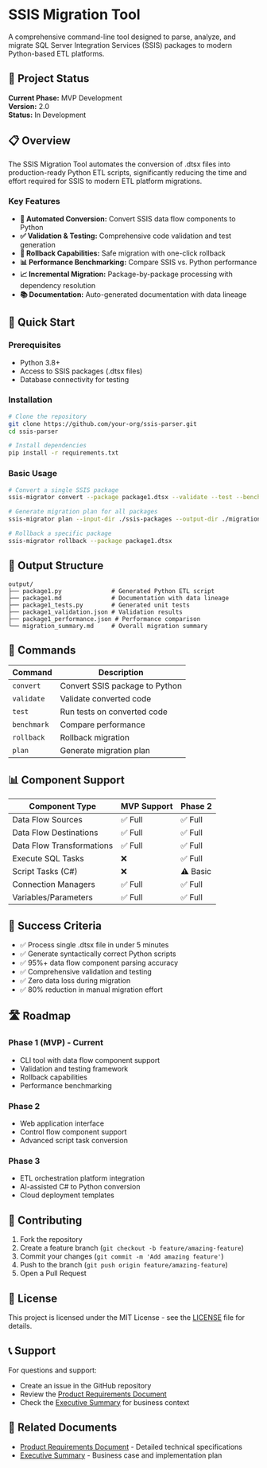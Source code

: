 # SSIS Migration Tool

A comprehensive command-line tool designed to parse, analyze, and migrate SQL Server Integration Services (SSIS) packages to modern Python-based ETL platforms.

## 🎯 Project Status

**Current Phase:** MVP Development  
**Version:** 2.0  
**Status:** In Development

## 📋 Overview

The SSIS Migration Tool automates the conversion of .dtsx files into production-ready Python ETL scripts, significantly reducing the time and effort required for SSIS to modern ETL platform migrations.

### Key Features

- **🔄 Automated Conversion:** Convert SSIS data flow components to Python
- **✅ Validation & Testing:** Comprehensive code validation and test generation
- **🔄 Rollback Capabilities:** Safe migration with one-click rollback
- **📊 Performance Benchmarking:** Compare SSIS vs. Python performance
- **📈 Incremental Migration:** Package-by-package processing with dependency resolution
- **📚 Documentation:** Auto-generated documentation with data lineage

## 🚀 Quick Start

### Prerequisites

- Python 3.8+
- Access to SSIS packages (.dtsx files)
- Database connectivity for testing

### Installation

```bash
# Clone the repository
git clone https://github.com/your-org/ssis-parser.git
cd ssis-parser

# Install dependencies
pip install -r requirements.txt
```

### Basic Usage

```bash
# Convert a single SSIS package
ssis-migrator convert --package package1.dtsx --validate --test --benchmark

# Generate migration plan for all packages
ssis-migrator plan --input-dir ./ssis-packages --output-dir ./migration-plan

# Rollback a specific package
ssis-migrator rollback --package package1.dtsx
```

## 📁 Output Structure

```
output/
├── package1.py              # Generated Python ETL script
├── package1.md              # Documentation with data lineage
├── package1_tests.py        # Generated unit tests
├── package1_validation.json # Validation results
├── package1_performance.json # Performance comparison
└── migration_summary.md     # Overall migration summary
```

## 🔧 Commands

| Command | Description |
|---------|-------------|
| `convert` | Convert SSIS package to Python |
| `validate` | Validate converted code |
| `test` | Run tests on converted code |
| `benchmark` | Compare performance |
| `rollback` | Rollback migration |
| `plan` | Generate migration plan |

## 📊 Component Support

| Component Type | MVP Support | Phase 2 |
|----------------|-------------|---------|
| Data Flow Sources | ✅ Full | ✅ Full |
| Data Flow Destinations | ✅ Full | ✅ Full |
| Data Flow Transformations | ✅ Full | ✅ Full |
| Execute SQL Tasks | ❌ | ✅ Full |
| Script Tasks (C#) | ❌ | ⚠️ Basic |
| Connection Managers | ✅ Full | ✅ Full |
| Variables/Parameters | ✅ Full | ✅ Full |

## 🎯 Success Criteria

- ✅ Process single .dtsx file in under 5 minutes
- ✅ Generate syntactically correct Python scripts
- ✅ 95%+ data flow component parsing accuracy
- ✅ Comprehensive validation and testing
- ✅ Zero data loss during migration
- ✅ 80% reduction in manual migration effort

## 🛣️ Roadmap

### Phase 1 (MVP) - Current
- CLI tool with data flow component support
- Validation and testing framework
- Rollback capabilities
- Performance benchmarking

### Phase 2
- Web application interface
- Control flow component support
- Advanced script task conversion

### Phase 3
- ETL orchestration platform integration
- AI-assisted C# to Python conversion
- Cloud deployment templates

## 🤝 Contributing

1. Fork the repository
2. Create a feature branch (`git checkout -b feature/amazing-feature`)
3. Commit your changes (`git commit -m 'Add amazing feature'`)
4. Push to the branch (`git push origin feature/amazing-feature`)
5. Open a Pull Request

## 📄 License

This project is licensed under the MIT License - see the [LICENSE](LICENSE) file for details.

## 📞 Support

For questions and support:
- Create an issue in the GitHub repository
- Review the [Product Requirements Document](docs/prd.md)
- Check the [Executive Summary](docs/executive-summary.md) for business context

## 🔗 Related Documents

- [Product Requirements Document](docs/prd.md) - Detailed technical specifications
- [Executive Summary](docs/executive-summary.md) - Business case and implementation plan 
